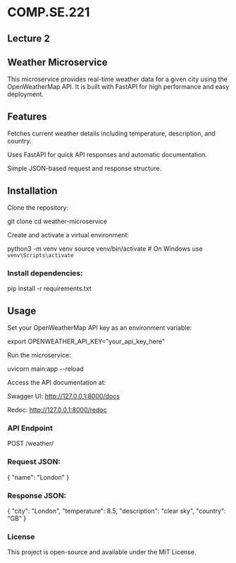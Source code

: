 # COMP.SE.221

## Lecture 2

## Weather Microservice

This microservice provides real-time weather data for a given city using the OpenWeatherMap API. It is built with FastAPI for high performance and easy deployment.

## Features

Fetches current weather details including temperature, description, and country.

Uses FastAPI for quick API responses and automatic documentation.

Simple JSON-based request and response structure.

## Installation

Clone the repository:

git clone <repo-url>
cd weather-microservice

Create and activate a virtual environment:

python3 -m venv venv
source venv/bin/activate  # On Windows use `venv\Scripts\activate`

### Install dependencies:

pip install -r requirements.txt

## Usage

Set your OpenWeatherMap API key as an environment variable:

export OPENWEATHER_API_KEY="your_api_key_here"

Run the microservice:

uvicorn main:app --reload

Access the API documentation at:

Swagger UI: http://127.0.0.1:8000/docs

Redoc: http://127.0.0.1:8000/redoc

### API Endpoint

POST /weather/

### Request JSON:

{ "name": "London" }

### Response JSON:

{
  "city": "London",
  "temperature": 8.5,
  "description": "clear sky",
  "country": "GB"
}

### License

This project is open-source and available under the MIT License.

 